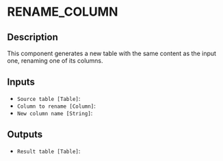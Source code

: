 
# RENAME_COLUMN
## Description

 This component generates a new table with the same content as the input one, renaming
 one of its columns.
 
## Inputs
* `Source table [Table]`: 
* `Column to rename [Column]`: 
* `New column name [String]`: 

## Outputs
* `Result table [Table]`: 
